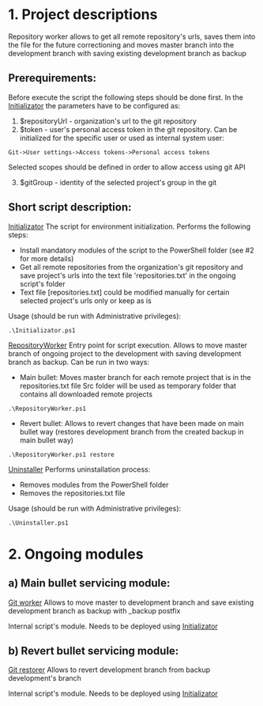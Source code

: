 # 1. Project descriptions
Repository worker allows to get all remote repository's urls, saves them into the file for the future correctioning and moves master branch into the development branch with saving existing development branch as backup 

## Prerequirements: 

Before execute the script the following steps should be done first.
In the [Initializator](./scripts/Initializator.ps1) the parameters have to be configured as:

1) $repositoryUrl - organization's url to the git repository
2) $token - user's personal access token in the git repository. Can be initialized for the specific user or used as internal system user:
```
Git->User settings->Access tokens->Personal access tokens
```
Selected scopes should be defined in order to allow access using git API

3) $gitGroup - identity of the selected project's group in the git

## Short script description:

[Initializator](./scripts/Initializator.ps1) 
The script for environment initialization. Performs the following steps:
- Install mandatory modules of the script to the PowerShell folder (see #2 for more details)
- Get all remote repositories from the organization's git repository and save project's urls into the text file 'repositories.txt' in the ongoing script's folder
- Text file [repositories.txt] could be modified manually for certain selected project's urls only or keep as is  

Usage (should be run with Administrative privileges):
```
.\Initializator.ps1
```

[RepositoryWorker](./scripts/RepositoryWorker.ps1)
Entry point for script execution.
Allows to move master branch of ongoing project to the development with saving development branch as backup.
Can be run in two ways:

- Main bullet:
Moves master branch for each remote project that is in the repositories.txt file
Src folder will be used as temporary folder that contains all downloaded remote projects
```
.\RepositoryWorker.ps1
```

- Revert bullet:
Allows to revert changes that have been made on main bullet way (restores development branch from the created backup in main bullet way)
```
.\RepositoryWorker.ps1 restore
```

[Uninstaller](./scripts/Uninstaller.ps1)
Performs uninstallation process:
- Removes modules from the PowerShell folder
- Removes the repositories.txt file

Usage (should be run with Administrative privileges):
```
.\Uninstaller.ps1
```

# 2. Ongoing modules

## a) Main bullet servicing module:

[Git worker](./scripts/Modules/GitWorker.psm1)
Allows to move master to development branch and save existing development branch as backup with _backup postfix

Internal script's module. Needs to be deployed using [Initializator](./scripts/Initializator.ps1)

## b) Revert bullet servicing module:

[Git restorer](./scripts/Modules/GitWorkerRestore.psm1)
Allows to revert development branch from backup development's branch

Internal script's module. Needs to be deployed using [Initializator](./scripts/Initializator.ps1) 
